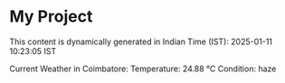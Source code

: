 # My Project

This content is dynamically generated in Indian Time (IST): 2025-01-11 10:23:05 IST


Current Weather in Coimbatore:
Temperature: 24.88 °C
Condition: haze

